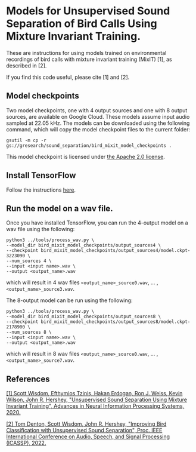 # Models for Unsupervised Sound Separation of Bird Calls Using Mixture Invariant Training.

These are instructions for using models trained on environmental recordings of bird calls with mixture invariant training (MixIT) [1], as described in [2].

If you find this code useful, please cite [1] and [2].

## Model checkpoints

Two model checkpoints, one with 4 output sources and one with 8 output sources, are available on Google Cloud. These models assume input audio sampled at 22.05 kHz. The models can be downloaded using the following command, which will copy the model checkpoint files to the current folder:

```
gsutil -m cp -r gs://gresearch/sound_separation/bird_mixit_model_checkpoints .
```

This model checkpoint is licensed under <a href="https://www.apache.org/licenses/LICENSE-2.0.txt">the Apache 2.0 license</a>.


## Install TensorFlow
Follow the instructions
<a href="https://www.tensorflow.org/install">here</a>.


## Run the model on a wav file.

Once you have installed TensorFlow, you can run the 4-output model on a wav file using the following:

```
python3 ../tools/process_wav.py \
--model_dir bird_mixit_model_checkpoints/output_sources4 \
--checkpoint bird_mixit_model_checkpoints/output_sources4/model.ckpt-3223090 \
--num_sources 4 \
--input <input name>.wav \
--output <output_name>.wav
```
which will result in 4 wav files `<output_name>_source0.wav`, ... , `<output_name>_source3.wav`.

The 8-output model can be run using the following:

```
python3 ../tools/process_wav.py \
--model_dir bird_mixit_model_checkpoints/output_sources8 \
--checkpoint bird_mixit_model_checkpoints/output_sources8/model.ckpt-2178900 \
--num_sources 8 \
--input <input name>.wav \
--output <output_name>.wav
```
which will result in 8 wav files `<output_name>_source0.wav`, ... , `<output_name>_source7.wav`.

## References

<a href="https://arxiv.org/pdf/2006.12701.pdf">[1] Scott Wisdom, Efthymios Tzinis, Hakan Erdogan, Ron J. Weiss, Kevin Wilson, John R. Hershey, "Unsupervised Sound Separation Using Mixture Invariant Training", Advances in Neural Information Processing Systems, 2020.</a>

<a href="https://arxiv.org/pdf/2110.03209.pdf">[2] Tom Denton, Scott Wisdom, John R. Hershey, "Improving Bird Classification with Unsupervised Sound Separation", Proc. IEEE International Conference on Audio, Speech, and Signal Processing (ICASSP), 2022.</a>
